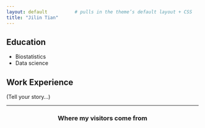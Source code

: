 ```yaml
---
layout: default          # pulls in the theme’s default layout + CSS
title: "Jilin Tian"
---
```


## Education
- Biostatistics
- Data science

## Work Experience
(Tell your story…)

<hr>

<div style="text-align:center">
  <h3>Where my visitors come from</h3>
  <!-- MapMyVisitors widget -->
  <script
    type="text/javascript"
    id="mapmyvisitors"
    src="https://mapmyvisitors.com/map.js?d=IjPr-TuL4Pfrw9GipsfIdYrWQhKRL_AfA4xYoIQ0n2g&cl=ffffff&w=na">
  </script>
</div>
